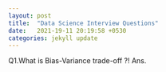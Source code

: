 ```yaml
---
layout: post
title:  "Data Science Interview Questions"
date:   2021-19-11 20:19:58 +0530
categories: jekyll update
---
```

Q1.What is Bias-Variance trade-off ?!
Ans.
